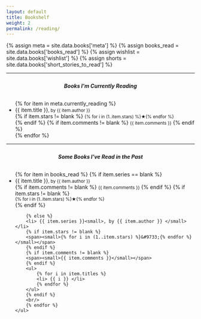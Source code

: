 ```yaml
---
layout: default
title: Bookshelf
weight: 2
permalink: /reading/
---
```


{% assign meta = site.data.books['meta'] %}
{% assign books_read = site.data.books['books_read'] %}
{% assign wishlist = site.data.books['wishlist'] %}
{% assign shorts = site.data.books['short_stories_to_read'] %}

---

<div>
    <div style="text-align: center; margin: 25px;"> <h5> Books I'm Currently Reading </h5> </div>
    <ul style="margin-top: 30px;">
        {% for item in meta.currently_reading %}
        <li> {{ item.title }}<small>, by {{ item.author }} </small></li>
        {% if item.stars != blank %}
        <span><small>{% for i in (1..item.stars) %}&#9733;{% endfor %}</small></span><br/>
        {% endif %}
        {% if item.comments != blank %}
        <span><small>{{ item.comments }}</small></span>
        {% endif %}
        <br/>
        {% endfor %}
    </ul>
</div>

---

<div>
    <div style="text-align: center; margin: 25px;"> <h5> Some Books I've Read in the Past </h5> </div>
    <ul style="margin-top: 30px;">
        {% for item in books_read %}
        {% if item.series == blank %}
        <li> {{ item.title }}<small>, by {{ item.author }} </small></li>
        {% if item.comments != blank %}
        <span><small>{{ item.comments }}</small></span>
        {% endif %}
        {% if item.stars != blank %}
        <div><small>{% for i in (1..item.stars) %}&#9733;{% endfor %}</small></div>
        {% endif %}

        {% else %}
        <li> {{ item.series }}<small>, by {{ item.author }} </small></li>
        {% if item.stars != blank %}
        <span><small>{% for i in (1..item.stars) %}&#9733;{% endfor %}</small></span>
        {% endif %}
        {% if item.comments != blank %}
        <span><small>{{ item.comments }}</small></span>
        {% endif %}
        <ul>
            {% for i in item.titles %}
            <li> {{ i }} </li>
            {% endfor %}
        </ul>
        {% endif %}
        <br/>
        {% endfor %}
    </ul>
</div>
